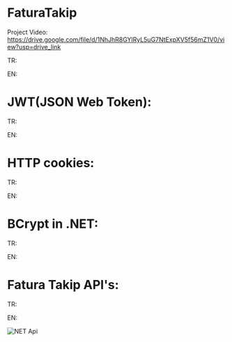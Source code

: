 # FaturaTakip

Project Video: https://drive.google.com/file/d/1NhJhR8GYlRyL5uG7NtExpXV5f56mZ1V0/view?usp=drive_link

TR:

EN:
# JWT(JSON Web Token):
TR:

EN:
# HTTP cookies:
TR:

EN:
# BCrypt in .NET:
TR:

EN:
# Fatura Takip API's:
TR:

EN:

![NET Api](https://github.com/Kurtulusozturk/FaturaTakip/assets/92689191/6549d7b6-3557-467f-a6ae-1fc10e8980c0)
